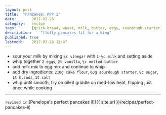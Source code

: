 ```yaml
---
layout: post
title: 	"Pancakes: PPP I"
date:		2017-02-26
category:	recipe
tags:		[quick-bread, wheat, milk, butter, eggs, sourdough-starter] 
description: 	"fluffy pancakes fit for a king"
published: true
lastmod:	2017-02-26 12:07
---
```


*	sour your milk by mixing `¼c vinegar` with `1-½c milk` and setting aside
*	whip together `2 eggs`, `2t vanilla`, `¼c melted butter`
*	add milk mix to egg mix and continue to whip
*	add dry ingredients: `210g cake flour`, `60g sourdough starter`, `¼c sugar`, `1t b.soda`, `1t salt`
*	whip until smooth, fry on oiled griddle on med-low heat, flipping just once while cooking

*****
`revised in`
[Penelope's perfect pancakes II]({{ site.url }}/recipes/perfect-pancakes-ii)

